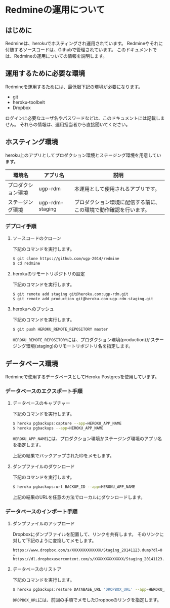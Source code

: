 # Redmineの運用について
## はじめに
Redmineは、herokuでホスティングされ運用されています。
Redmineやそれに付随するソースコードは、Githubで管理されています。
このドキュメントでは、Redmineの運用についての情報を説明します。

## 運用するために必要な環境
Redmineを運用するためには、最低限下記の環境が必要になります。

* git
* heroku-toolbelt
* Dropbox

ログインに必要なユーザ名やパスワードなどは、このドキュメントには記載しません。
それらの情報は、運用担当者から直接聞いてください。

## ホスティング環境
heroku上のアプリとしてプロダクション環境とステージング環境を用意しています。

| 環境名               | アプリ名          | 説明                                                              |
|----------------------|-------------------|-------------------------------------------------------------------|
| プロダクション環境   | ugp-rdm           | 本運用として使用されるアプリです。                                |
| ステージング環境     | ugp-rdm-staging   | プロダクション環境に配信する前に、この環境で動作確認を行います。  |

### デプロイ手順
1. ソースコードのクローン

    下記のコマンドを実行します。

    ```bash
    $ git clone https://github.com/ugp-2014/redmine
    $ cd redmine
    ```

1. herokuのリモートリポジトリの設定

    下記のコマンドを実行します。

    ```bash
    $ git remote add staging git@heroku.com:ugp-rdm.git
    $ git remote add production git@heroku.com:ugp-rdm-staging.git
    ```

1. herokuへのプッシュ

    下記のコマンドを実行します。

    ```bash
    $ git push HEROKU_REMOTE_REPOSITORY master
    ```

    `HEROKU_REMOTE_REPOSITORY`には、プロダクション環境(production)かステージング環境(staging)のリモートリポジトリ名を指定します。

## データベース環境
Redmineで使用するデータベースとしてHeroku Postgresを使用しています。

### データベースのエクスポート手順
1. データベースのキャプチャー 

    下記のコマンドを実行します。

    ```bash
    $ heroku pgbackups:capture --app=HEROKU_APP_NAME
    $ heroku pgbackups --app=HEROKU_APP_NAME
    ```

    `HEROKU_APP_NAME`には、プロダクション環境かステージング環境のアプリ名を指定します。

    上記の結果でバックアップされたIDをメモします。

1. ダンプファイルのダウンロード

    下記のコマンドを実行します。

    ```bash
    $ heroku pgbackups:url BACKUP_ID --app=HEROKU_APP_NAME
    ```

    上記の結果のURLを任意の方法でローカルにダウンロードします。

### データベースのインポート手順
1. ダンプファイルのアップロード

    Dropboxにダンプファイルを配置して、リンクを共有します。
    そのリンクに対して下記のように変換してメモします。

    ```text
    https://www.dropbox.com/s/XXXXXXXXXXXXX/Staging_20141123.dump?dl=0
    ↓
    https://dl.dropboxusercontent.com/s/XXXXXXXXXXXXX/Staging_20141123.dump
    ```

1. データベースのリストア

    下記のコマンドを実行します。

    ```bash
    $ heroku pgbackups:restore DATABASE_URL 'DROPBOX_URL' --app=HEROKU_APP_NAME
    ```

    `DROPBOX_URL`には、前回の手順でメモしたDropboxのリンクを指定します。
